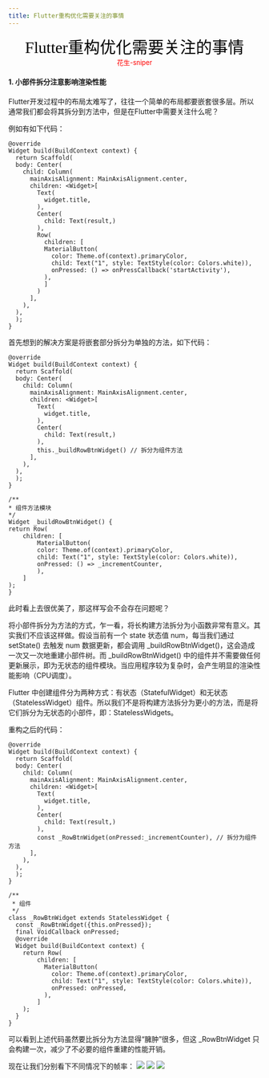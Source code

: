 ```yaml
---
title: Flutter重构优化需要关注的事情
---
```


<font color=black face="黑体" size=6><center>Flutter重构优化需要关注的事情</center></font>
<font color=red size=2><center>花生-sniper</center></font>

#### 1. 小部件拆分注意影响渲染性能

Flutter开发过程中的布局太难写了，往往一个简单的布局都要嵌套很多层。所以通常我们都会将其拆分到方法中，但是在Flutter中需要关注什么呢？

例如有如下代码：
```
@override
Widget build(BuildContext context) {
  return Scaffold(
  body: Center(
    child: Column(
      mainAxisAlignment: MainAxisAlignment.center,
      children: <Widget>[
        Text(
          widget.title,
        ),
        Center(
          child: Text(result,)
        ),
        Row(
          children: [
          MaterialButton(
            color: Theme.of(context).primaryColor,
            child: Text("1", style: TextStyle(color: Colors.white)),
            onPressed: () => onPressCallback('startActivity'),
          ),
          ]
        )
      ],
    ),
  ),
  );
}
```

首先想到的解决方案是将嵌套部分拆分为单独的方法，如下代码：
```
@override
Widget build(BuildContext context) {
  return Scaffold(
  body: Center(
    child: Column(
      mainAxisAlignment: MainAxisAlignment.center,
      children: <Widget>[
        Text(
          widget.title,
        ),
        Center(
          child: Text(result,)
        ),
        this._buildRowBtnWidget() // 拆分为组件方法
      ],
    ),
  ),
  );
}
 
/**
* 组件方法模块
*/
Widget _buildRowBtnWidget() {
return Row(
    children: [
        MaterialButton(
        color: Theme.of(context).primaryColor,
        child: Text("1", style: TextStyle(color: Colors.white)),
        onPressed: () => _incrementCounter,
        ),
    ]
);
}
```

此时看上去很优美了，那这样写会不会存在问题呢？

将小部件拆分为方法的方式，乍一看，将长构建方法拆分为小函数非常有意义。其实我们不应该这样做。假设当前有一个 state 状态值 num，每当我们通过 setState() 去触发 num 数据更新，都会调用 _buildRowBtnWidget()，这会造成一次又一次地重建小部件树。而 _buildRowBtnWidget() 中的组件并不需要做任何更新展示，即为无状态的组件模块。当应用程序较为复杂时，会产生明显的渲染性能影响（CPU调度）。

Flutter 中创建组件分为两种方式：有状态（StatefulWidget）和无状态（StatelessWidget）组件。所以我们不是将构建方法拆分为更小的方法，而是将它们拆分为无状态的小部件，即：StatelessWidgets。

重构之后的代码：
```
@override
Widget build(BuildContext context) {
  return Scaffold(
  body: Center(
    child: Column(
      mainAxisAlignment: MainAxisAlignment.center,
      children: <Widget>[
        Text(
          widget.title,
        ),
        Center(
          child: Text(result,)
        ),
        const _RowBtnWidget(onPressed:_incrementCounter), // 拆分为组件方法
      ],
    ),
  ),
  );
}
 
/**
 * 组件
 */
class _RowBtnWidget extends StatelessWidget {
  const _RowBtnWidget({this.onPressed});
  final VoidCallback onPressed;
  @override
  Widget build(BuildContext context) {
    return Row(
        children: [
          MaterialButton(
            color: Theme.of(context).primaryColor,
            child: Text("1", style: TextStyle(color: Colors.white)),
            onPressed: onPressed,
          ),
        ]
    );
  }
}
```
可以看到上述代码虽然要比拆分为方法显得“臃肿”很多，但这 _RowBtnWidget 只会构建一次，减少了不必要的组件重建的性能开销。 

现在让我们分别看下不同情况下的帧率：
![](./3.png '')
![](./1.png '')
![](./2.png '')